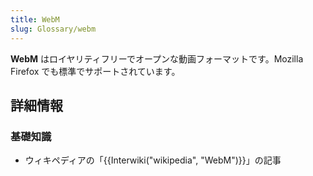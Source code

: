 ```yaml
---
title: WebM
slug: Glossary/webm
---
```


**WebM** はロイヤリティフリーでオープンな動画フォーマットです。Mozilla Firefox でも標準でサポートされています。

## 詳細情報

### 基礎知識

- ウィキペディアの「{{Interwiki("wikipedia", "WebM")}}」の記事
